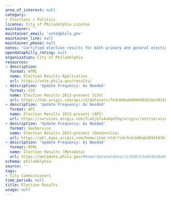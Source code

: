 ```yaml
---
area_of_interest: null
category:
- Elections / Politics
license: City of Philadelphia License
maintainer: ''
maintainer_email: 'vote@phila.gov'
maintainer_link: null
maintainer_phone: null
notes: "Certified election results for both primary and general elections.\r\n\r\n"
opendataphilly_rating: null
organization: City of Philadelphia
resources:
- description:
  format: HTML
  name: Election Results Application
  url: https://vote.phila.gov/results/
- description: 'Update Frequency: As Needed'
  format: CSV
  name: Election Results 2013-present (CSV)
  url: https://hub.arcgis.com/api/v3/datasets/fe3cb6babdb94583b16e3832070bf457_0/downloads/data?format=csv&spatialRefId=3857&where=1%3D1
- description: 'Update Frequency: As Needed'
  format: API
  name: Election Results 2013-present (API)
  url: https://services.arcgis.com/fLeGjb7u4uXqeF9q/arcgis/rest/services/Election_Results/FeatureServer/0/query?outFields=*&where=1%3D1
- description: 'Update Frequency: As Needed'
  format: GeoService
  name: Election Results 2013-present (GeoService)
  url: https://phl.maps.arcgis.com/home/item.html?id=fe3cb6babdb94583b16e3832070bf457
- description: 'Update Frequency: As Needed'
  format: HTML
  name: Election Results (Metadata)
  url: https://metadata.phila.gov/#home/datasetdetails/6567c3a834e16e001ee12823/representationdetails/6567c3a934e16e001ee1284e/
schema: philadelphia
source: ''
tags:
- City Commissioners
time_period: null
title: Election Results
usage: null
---
```

